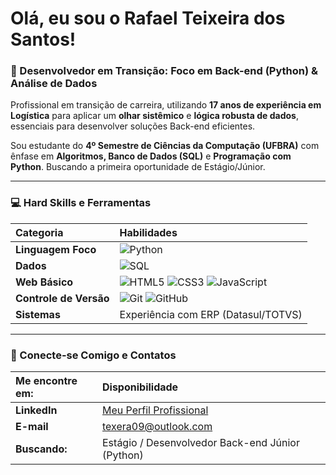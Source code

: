 # Olá, eu sou o Rafael Teixeira dos Santos!
### 🎯 Desenvolvedor em Transição: Foco em Back-end (Python) & Análise de Dados

Profissional em transição de carreira, utilizando **17 anos de experiência em Logística** para aplicar um **olhar sistêmico** e **lógica robusta de dados**, essenciais para desenvolver soluções Back-end eficientes.

Sou estudante do **4º Semestre de Ciências da Computação (UFBRA)** com ênfase em **Algoritmos, Banco de Dados (SQL)** e **Programação com Python**. Buscando a primeira oportunidade de Estágio/Júnior.

---

### 💻 Hard Skills e Ferramentas

| Categoria | Habilidades |
| :--- | :--- |
| **Linguagem Foco** | ![Python](https://img.shields.io/badge/Python-3776AB?style=for-the-badge&logo=python&logoColor=white) |
| **Dados** | ![SQL](https://img.shields.io/badge/SQL-4479A1?style=for-the-badge&logo=mysql&logoColor=white) |
| **Web Básico** | ![HTML5](https://img.shields.io/badge/HTML5-E34F26?style=for-the-badge&logo=html5&logoColor=white) ![CSS3](https://img.shields.io/badge/CSS3-1572B6?style=for-the-badge&logo=css3&logoColor=white) ![JavaScript](https://img.shields.io/badge/JavaScript-F7DF1E?style=for-the-badge&logo=javascript&logoColor=black) |
| **Controle de Versão** | ![Git](https://img.shields.io/badge/Git-F05032?style=for-the-badge&logo=git&logoColor=white) ![GitHub](https://img.shields.io/badge/GitHub-100000?style=for-the-badge&logo=github&logoColor=white) |
| **Sistemas** | Experiência com ERP (Datasul/TOTVS) |

---

### 🔗 Conecte-se Comigo e Contatos

| Me encontre em: | Disponibilidade |
| :--- | :--- |
| **LinkedIn** | [Meu Perfil Profissional](https://www.linkedin.com/in/rafatsantos/) |
| **E-mail** | [texera09@outlook.com](mailto:texera09@outlook.com) |
| **Buscando:** | Estágio / Desenvolvedor Back-end Júnior (Python) |
